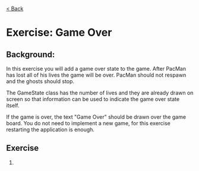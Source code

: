 [< Back](../README.md)

# Exercise: Game Over

## Background:

In this exercise you will add a game over state to the game. After PacMan has lost all of his lives the game will be
over. PacMan should not respawn and the ghosts should stop.

The GameState class has the number of lives and they are already drawn on screen so that information can be used to
indicate the game over state itself.

If the game is over, the text "Game Over" should be drawn over the game board. You do not need to implement a new game,
for this exercise restarting the application is enough.

## Exercise

1.
